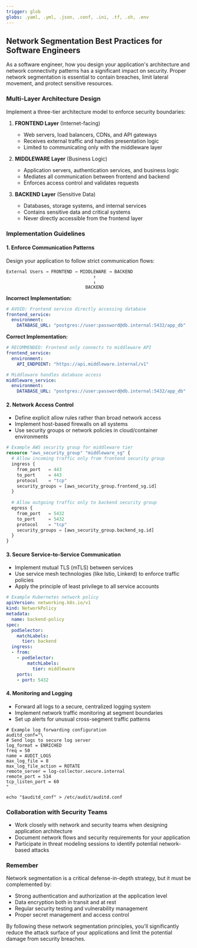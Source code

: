 ```yaml
---
trigger: glob
globs: .yaml, .yml, .json, .conf, .ini, .tf, .sh, .env
---
```


## Network Segmentation Best Practices for Software Engineers

As a software engineer, how you design your application's architecture and network connectivity patterns has a significant impact on security. Proper network segmentation is essential to contain breaches, limit lateral movement, and protect sensitive resources.

### Multi-Layer Architecture Design

Implement a three-tier architecture model to enforce security boundaries:

1. **FRONTEND Layer** (Internet-facing)
   * Web servers, load balancers, CDNs, and API gateways
   * Receives external traffic and handles presentation logic
   * Limited to communicating only with the middleware layer

2. **MIDDLEWARE Layer** (Business Logic)
   * Application servers, authentication services, and business logic
   * Mediates all communication between frontend and backend
   * Enforces access control and validates requests

3. **BACKEND Layer** (Sensitive Data)
   * Databases, storage systems, and internal services
   * Contains sensitive data and critical systems
   * Never directly accessible from the frontend layer

### Implementation Guidelines

#### 1. Enforce Communication Patterns

Design your application to follow strict communication flows:

```
External Users → FRONTEND → MIDDLEWARE → BACKEND
                                 ↑
                                 ↓
                              BACKEND
```

**Incorrect Implementation:**
```yaml
# AVOID: Frontend service directly accessing database
frontend_service:
  environment:
    DATABASE_URL: "postgres://user:password@db.internal:5432/app_db"
```

**Correct Implementation:**
```yaml
# RECOMMENDED: Frontend only connects to middleware API
frontend_service:
  environment:
    API_ENDPOINT: "https://api.middleware.internal/v1"

# Middleware handles database access
middleware_service:
  environment:
    DATABASE_URL: "postgres://user:password@db.internal:5432/app_db"
```

#### 2. Network Access Control

* Define explicit allow rules rather than broad network access
* Implement host-based firewalls on all systems
* Use security groups or network policies in cloud/container environments

```terraform
# Example AWS security group for middleware tier
resource "aws_security_group" "middleware_sg" {
  # Allow incoming traffic only from frontend security group
  ingress {
    from_port   = 443
    to_port     = 443
    protocol    = "tcp"
    security_groups = [aws_security_group.frontend_sg.id]
  }
  
  # Allow outgoing traffic only to backend security group
  egress {
    from_port   = 5432
    to_port     = 5432
    protocol    = "tcp"
    security_groups = [aws_security_group.backend_sg.id]
  }
}
```

#### 3. Secure Service-to-Service Communication

* Implement mutual TLS (mTLS) between services
* Use service mesh technologies (like Istio, Linkerd) to enforce traffic policies
* Apply the principle of least privilege to all service accounts

```yaml
# Example Kubernetes network policy
apiVersion: networking.k8s.io/v1
kind: NetworkPolicy
metadata:
  name: backend-policy
spec:
  podSelector:
    matchLabels:
      tier: backend
  ingress:
  - from:
    - podSelector:
        matchLabels:
          tier: middleware
    ports:
    - port: 5432
```

#### 4. Monitoring and Logging

* Forward all logs to a secure, centralized logging system
* Implement network traffic monitoring at segment boundaries
* Set up alerts for unusual cross-segment traffic patterns

```shell
# Example log forwarding configuration
auditd_conf="\
# Send logs to secure log server
log_format = ENRICHED
freq = 50
name = AUDIT_LOGS
max_log_file = 8
max_log_file_action = ROTATE
remote_server = log-collector.secure.internal
remote_port = 514
tcp_listen_port = 60
"

echo "$auditd_conf" > /etc/audit/auditd.conf
```

### Collaboration with Security Teams

* Work closely with network and security teams when designing application architecture
* Document network flows and security requirements for your application
* Participate in threat modeling sessions to identify potential network-based attacks

### Remember

Network segmentation is a critical defense-in-depth strategy, but it must be complemented by:

* Strong authentication and authorization at the application level
* Data encryption both in transit and at rest
* Regular security testing and vulnerability management
* Proper secret management and access control

By following these network segmentation principles, you'll significantly reduce the attack surface of your applications and limit the potential damage from security breaches.